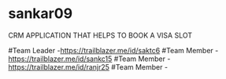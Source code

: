 # sankar09

CRM APPLICATION THAT HELPS TO BOOK A VISA SLOT

#Team Leader -https://trailblazer.me/id/saktc6
#Team Member -https://trailblazer.me/id/sankc15
#Team Member -https://trailblazer.me/id/ranjr25
#Team Member -
